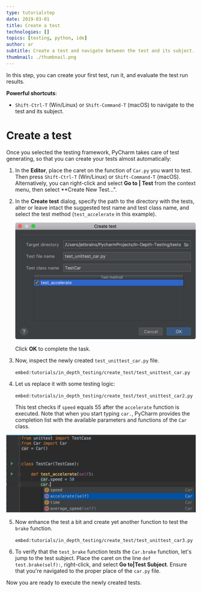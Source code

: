 ```yaml
---
type: tutorialstep
date: 2019-03-01
title: Create a test
technologies: []
topics: [testing, python, ide]
author: ar
subtitle: Create a test and navigate between the test and its subject.
thumbnail: ./thumbnail.png
---
```


In this step, you can create your first test, run it, and evaluate the test run results.

**Powerful shortcuts**: 
-  `Shift-Ctrl-T` (Win/Linux) or `Shift-Command-T` (macOS) to navigate to the test and its subject.

# Create a test

Once you selected the testing framework, PyCharm takes care of test generating, so that you can 
create your tests almost automatically:

1. In the **Editor**, place the caret on the function of `Car.py` you want to test. Then press 
`Shift-Ctrl-T` (Win/Linux) or `Shift-Command-T` (macOS). Alternatively, you can right-click and select
**Go to | Test** from the context menu, then select **Create New Test...".

2. In the **Create test** dialog, specify the path to the directory with the tests, alter or leave intact 
the suggested test name and test class name, and select the test method (`test_accelerate` in this example). 

    ![Create test dialog](screenshots/test_create_test_dialog.png)

    Click **OK** to complete the task.

3. Now, inspect the newly created ``test_unittest_car.py`` file.

    `embed:tutorials/in_depth_testing/create_test/test_unittest_car.py` 

4. Let us replace it with some testing logic: 

    `embed:tutorials/in_depth_testing/create_test/test_unittest_car2.py` 

    This test checks if `speed` equals 55 after the `accelerate` function is executed.
    Note that when you start typing `car.`, PyCharm provides the completion list with the 
    available parameters and functions of the `Car` class.

![Code completion](screenshots/test_code_completion.png)

5. Now enhance the test a bit and create yet another function to test the `brake` function.

    `embed:tutorials/in_depth_testing/create_test/test_unittest_car3.py` 

6. To verify that the `test_brake` function tests the `Car.brake` function, let's jump to the test subject.
Place the caret on the line `def test.brake(self):`, right-click, and select **Go to|Test Subject**.
Ensure that you're navigated to the proper place of the `car.py` file.

Now you are ready to execute the newly created tests.